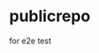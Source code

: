 # publicrepo
for e2e test

















































































































































































































































































































































































































































































































































































































































































































































































































































































































































































































































































































































































































































































































































































































































































































